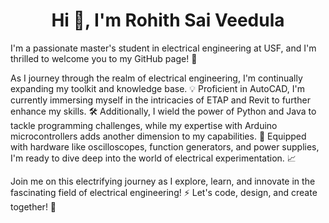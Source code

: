 
<!DOCTYPE html>
<html lang="en">
<head>
    <meta charset="UTF-8">
    <meta name="viewport" content="width=device-width, initial-scale=1.0">
</head>
<h1 align="center">Hi 👋, I'm Rohith Sai Veedula</h1>
<body>
    <p>I'm a passionate master's student in electrical engineering at USF, and I'm thrilled to welcome you to my GitHub page! 🌟</p>
    <p>As I journey through the realm of electrical engineering, I'm continually expanding my toolkit and knowledge base. 💡 Proficient in AutoCAD, I'm currently immersing myself in the intricacies of ETAP and Revit to further enhance my skills. 🛠️ Additionally, I wield the power of Python and Java to tackle programming challenges, while my expertise with Arduino microcontrollers adds another dimension to my capabilities. 🤖 Equipped with hardware like oscilloscopes, function generators, and power supplies, I'm ready to dive deep into the world of electrical experimentation. 📈</p>
    <p>Join me on this electrifying journey as I explore, learn, and innovate in the fascinating field of electrical engineering! ⚡ Let's code, design, and create together! 🚀</p>
</body>
</html>

